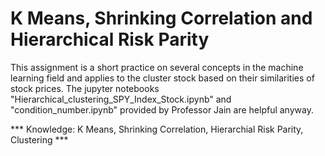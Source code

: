 # K Means, Shrinking Correlation and Hierarchical Risk Parity

This assignment is a short practice on several concepts in the machine learning field and applies to the cluster stock based on their similarities of stock prices. The jupyter notebooks "Hierarchical_clustering_SPY_Index_Stock.ipynb" and "condition_number.ipynb" provided by Professor Jain are helpful anyway. 

*** Knowledge: K Means, Shrinking Correlation, Hierarchial Risk Parity, Clustering ***
